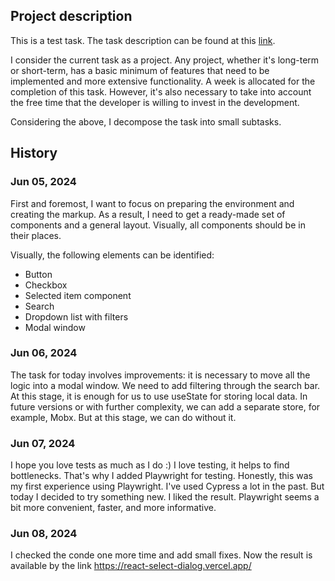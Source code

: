 ## Project description

This is a test task. The task description can be found at this [link](https://www.figma.com/file/n4G119zrMTIJhrY5Nlub8v/UI-Test-Task?node-id=0%3A1&t=2Gx8R7py01pXLUgq-1).

I consider the current task as a project. Any project, whether it's long-term or short-term, has a basic minimum of features that need to be implemented and more extensive functionality. A week is allocated for the completion of this task. However, it's also necessary to take into account the free time that the developer is willing to invest in the development.

Considering the above, I decompose the task into small subtasks.

## History

### Jun 05, 2024

First and foremost, I want to focus on preparing the environment and creating the markup. As a result, I need to get a ready-made set of components and a general layout. Visually, all components should be in their places.

Visually, the following elements can be identified:

- Button
- Checkbox
- Selected item component
- Search
- Dropdown list with filters
- Modal window

### Jun 06, 2024

The task for today involves improvements: it is necessary to move all the logic into a modal window. We need to add filtering through the search bar. At this stage, it is enough for us to use useState for storing local data. In future versions or with further complexity, we can add a separate store, for example, Mobx. But at this stage, we can do without it.

### Jun 07, 2024

I hope you love tests as much as I do :) I love testing, it helps to find bottlenecks. That's why I added Playwright for testing. Honestly, this was my first experience using Playwright. I've used Cypress a lot in the past. But today I decided to try something new. I liked the result. Playwright seems a bit more convenient, faster, and more informative.

### Jun 08, 2024

I checked the conde one more time and add small fixes. Now the result is available by the link https://react-select-dialog.vercel.app/

